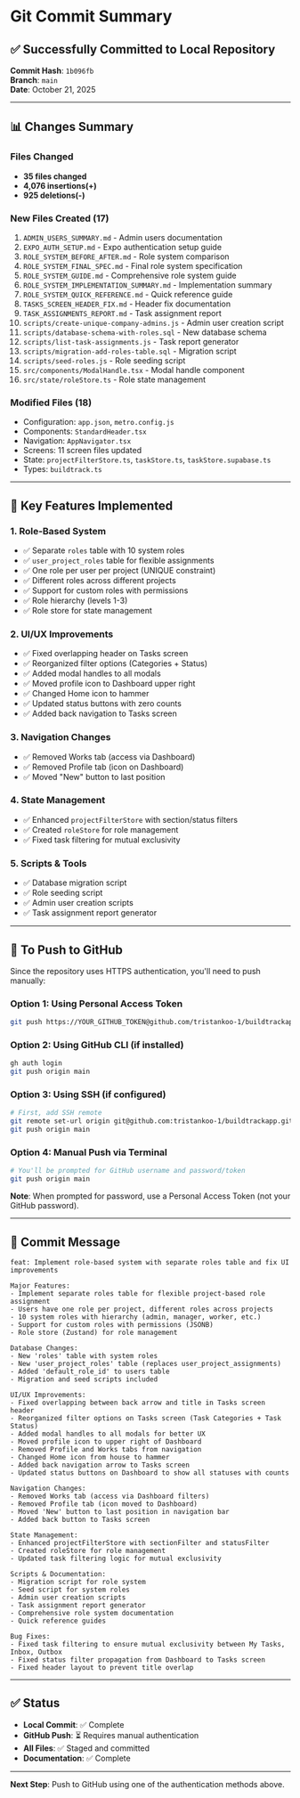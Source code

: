 # Git Commit Summary

## ✅ Successfully Committed to Local Repository

**Commit Hash**: `1b096fb`  
**Branch**: `main`  
**Date**: October 21, 2025

---

## 📊 Changes Summary

### Files Changed
- **35 files changed**
- **4,076 insertions(+)**
- **925 deletions(-)**

### New Files Created (17)
1. `ADMIN_USERS_SUMMARY.md` - Admin users documentation
2. `EXPO_AUTH_SETUP.md` - Expo authentication setup guide
3. `ROLE_SYSTEM_BEFORE_AFTER.md` - Role system comparison
4. `ROLE_SYSTEM_FINAL_SPEC.md` - Final role system specification
5. `ROLE_SYSTEM_GUIDE.md` - Comprehensive role system guide
6. `ROLE_SYSTEM_IMPLEMENTATION_SUMMARY.md` - Implementation summary
7. `ROLE_SYSTEM_QUICK_REFERENCE.md` - Quick reference guide
8. `TASKS_SCREEN_HEADER_FIX.md` - Header fix documentation
9. `TASK_ASSIGNMENTS_REPORT.md` - Task assignment report
10. `scripts/create-unique-company-admins.js` - Admin user creation script
11. `scripts/database-schema-with-roles.sql` - New database schema
12. `scripts/list-task-assignments.js` - Task report generator
13. `scripts/migration-add-roles-table.sql` - Migration script
14. `scripts/seed-roles.js` - Role seeding script
15. `src/components/ModalHandle.tsx` - Modal handle component
16. `src/state/roleStore.ts` - Role state management

### Modified Files (18)
- Configuration: `app.json`, `metro.config.js`
- Components: `StandardHeader.tsx`
- Navigation: `AppNavigator.tsx`
- Screens: 11 screen files updated
- State: `projectFilterStore.ts`, `taskStore.ts`, `taskStore.supabase.ts`
- Types: `buildtrack.ts`

---

## 🎯 Key Features Implemented

### 1. Role-Based System
- ✅ Separate `roles` table with 10 system roles
- ✅ `user_project_roles` table for flexible assignments
- ✅ One role per user per project (UNIQUE constraint)
- ✅ Different roles across different projects
- ✅ Support for custom roles with permissions
- ✅ Role hierarchy (levels 1-3)
- ✅ Role store for state management

### 2. UI/UX Improvements
- ✅ Fixed overlapping header on Tasks screen
- ✅ Reorganized filter options (Categories + Status)
- ✅ Added modal handles to all modals
- ✅ Moved profile icon to Dashboard upper right
- ✅ Changed Home icon to hammer
- ✅ Updated status buttons with zero counts
- ✅ Added back navigation to Tasks screen

### 3. Navigation Changes
- ✅ Removed Works tab (access via Dashboard)
- ✅ Removed Profile tab (icon on Dashboard)
- ✅ Moved "New" button to last position

### 4. State Management
- ✅ Enhanced `projectFilterStore` with section/status filters
- ✅ Created `roleStore` for role management
- ✅ Fixed task filtering for mutual exclusivity

### 5. Scripts & Tools
- ✅ Database migration script
- ✅ Role seeding script
- ✅ Admin user creation scripts
- ✅ Task assignment report generator

---

## 🚀 To Push to GitHub

Since the repository uses HTTPS authentication, you'll need to push manually:

### Option 1: Using Personal Access Token
```bash
git push https://YOUR_GITHUB_TOKEN@github.com/tristankoo-1/buildtrackapp.git main
```

### Option 2: Using GitHub CLI (if installed)
```bash
gh auth login
git push origin main
```

### Option 3: Using SSH (if configured)
```bash
# First, add SSH remote
git remote set-url origin git@github.com:tristankoo-1/buildtrackapp.git
git push origin main
```

### Option 4: Manual Push via Terminal
```bash
# You'll be prompted for GitHub username and password/token
git push origin main
```

**Note**: When prompted for password, use a Personal Access Token (not your GitHub password).

---

## 📝 Commit Message

```
feat: Implement role-based system with separate roles table and fix UI improvements

Major Features:
- Implement separate roles table for flexible project-based role assignment
- Users have one role per project, different roles across projects
- 10 system roles with hierarchy (admin, manager, worker, etc.)
- Support for custom roles with permissions (JSONB)
- Role store (Zustand) for role management

Database Changes:
- New 'roles' table with system roles
- New 'user_project_roles' table (replaces user_project_assignments)
- Added 'default_role_id' to users table
- Migration and seed scripts included

UI/UX Improvements:
- Fixed overlapping between back arrow and title in Tasks screen header
- Reorganized filter options on Tasks screen (Task Categories + Task Status)
- Added modal handles to all modals for better UX
- Moved profile icon to upper right of Dashboard
- Removed Profile and Works tabs from navigation
- Changed Home icon from house to hammer
- Added back navigation arrow to Tasks screen
- Updated status buttons on Dashboard to show all statuses with counts

Navigation Changes:
- Removed Works tab (access via Dashboard filters)
- Removed Profile tab (icon moved to Dashboard)
- Moved 'New' button to last position in navigation bar
- Added back button to Tasks screen

State Management:
- Enhanced projectFilterStore with sectionFilter and statusFilter
- Created roleStore for role management
- Updated task filtering logic for mutual exclusivity

Scripts & Documentation:
- Migration script for role system
- Seed script for system roles
- Admin user creation scripts
- Task assignment report generator
- Comprehensive role system documentation
- Quick reference guides

Bug Fixes:
- Fixed task filtering to ensure mutual exclusivity between My Tasks, Inbox, Outbox
- Fixed status filter propagation from Dashboard to Tasks screen
- Fixed header layout to prevent title overlap
```

---

## ✅ Status

- **Local Commit**: ✅ Complete
- **GitHub Push**: ⏳ Requires manual authentication
- **All Files**: ✅ Staged and committed
- **Documentation**: ✅ Complete

---

**Next Step**: Push to GitHub using one of the authentication methods above.


